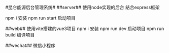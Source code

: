 #昆仑能源后台管理系统#
##server##
使用node实现的后台
结合express框架

npm i 安装
npm run start 启动项目

##web##
使用vite搭建的vue3项目
npm i 安装
npm run dev 启动项目
npm run build 编译项目

##wechat##
微信小程序
